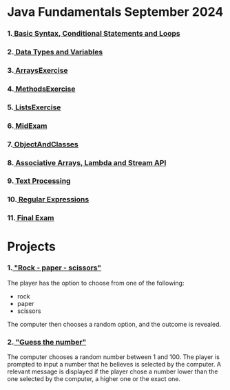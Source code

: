 <h1> Java Fundamentals September 2024</h1>


<h3>
1.<a href="https://github.com/fandakov/JavaFundamentals-2024/tree/93d75f786babf07e02492c9a775e640ec55f7177/src/BasicSyntaxAndLoops">
Basic Syntax, Conditional Statements and Loops</a></h3>
<h3>2.<a href="https://github.com/fandakov/JavaFundamentals-2024/tree/93d75f786babf07e02492c9a775e640ec55f7177/src/DataTypesAndVariables"> Data
Types and Variables</a></h3>
<h3>3.<a href="https://github.com/fandakov/JavaFundamentals-2024/tree/93d75f786babf07e02492c9a775e640ec55f7177/src/ArraysExercise"> ArraysExercise</a></h3>
<h3>4.<a href="https://github.com/fandakov/JavaFundamentals-2024/tree/93d75f786babf07e02492c9a775e640ec55f7177/src/MethodsExercise"> MethodsExercise</a></h3>
<h3>5.<a href="https://github.com/fandakov/JavaFundamentals-2024/tree/93d75f786babf07e02492c9a775e640ec55f7177/src/ListExercise"> ListsExercise</a></h3>
<h3>6.<a href="https://github.com/fandakov/JavaFundamentals-2024/tree/93d75f786babf07e02492c9a775e640ec55f7177/src/MidExam"> MidExam</a></h3>
<h3>7.<a href="https://github.com/fandakov/JavaFundamentals-2024/tree/d409e7231cc55b78e873e76f31491a37a29ec33c/src/ObjectAndClasses"> ObjectAndClasses</a></h3>
<h3>8.<a href="https://github.com/fandakov/JavaFundamentals-2024/tree/d409e7231cc55b78e873e76f31491a37a29ec33c/src/AssociativeArraysExercise"> Associative Arrays, Lambda and Stream API</a></h3>
<h3>9.<a href=""> Text Processing</a></h3>
<h3>10.<a href=""> Regular Expressions</a></h3>
<h3>11.<a href=""> Final Exam</a></h3>

<h1> Projects</h1>
<h3>1.<a href="https://github.com/fandakov/JavaFundamentals-2024/blob/d409e7231cc55b78e873e76f31491a37a29ec33c/src/ProjectsJava/RockPaperScissors.java"> "Rock - paper - scissors"</a></h3>

The player has the option to choose from one of the following:

* rock
* paper
* scissors

The computer then chooses a random option, and the outcome is revealed.

<h3>
2.<a href ="https://github.com/fandakov/JavaFundamentals-2024/blob/d409e7231cc55b78e873e76f31491a37a29ec33c/src/ProjectsJava/GuessTheNumber.java"> "Guess the number"</a></h3>

The computer chooses a random number between 1 and 100. The player is prompted to input a number that he believes is
selected by the computer. A relevant message is displayed if the player chose a number lower than the one selected by
the computer, a higher one
or the exact one.
